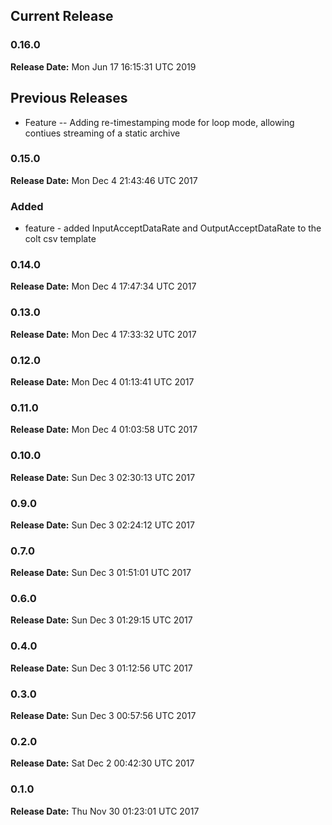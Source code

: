 ## Current Release 
### 0.16.0 
**Release Date:** Mon Jun 17 16:15:31 UTC 2019     
## Previous Releases 
* Feature -- Adding re-timestamping mode for loop mode, allowing contiues streaming of a static archive 
### 0.15.0 
**Release Date:** Mon Dec  4 21:43:46 UTC 2017     
### Added
* feature - added InputAcceptDataRate and OutputAcceptDataRate to the colt csv template

### 0.14.0 
**Release Date:** Mon Dec  4 17:47:34 UTC 2017     
### 0.13.0 
**Release Date:** Mon Dec  4 17:33:32 UTC 2017     
### 0.12.0 
**Release Date:** Mon Dec  4 01:13:41 UTC 2017     
### 0.11.0 
**Release Date:** Mon Dec  4 01:03:58 UTC 2017     
### 0.10.0 
**Release Date:** Sun Dec  3 02:30:13 UTC 2017     
### 0.9.0 
**Release Date:** Sun Dec  3 02:24:12 UTC 2017     
### 0.7.0 
**Release Date:** Sun Dec  3 01:51:01 UTC 2017     
### 0.6.0 
**Release Date:** Sun Dec  3 01:29:15 UTC 2017     
### 0.4.0 
**Release Date:** Sun Dec  3 01:12:56 UTC 2017     
### 0.3.0 
**Release Date:** Sun Dec  3 00:57:56 UTC 2017     
### 0.2.0 
**Release Date:** Sat Dec  2 00:42:30 UTC 2017     
### 0.1.0
**Release Date:** Thu Nov 30 01:23:01 UTC 2017

